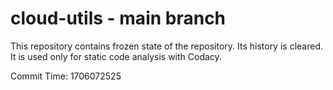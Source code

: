 # cloud-utils - main branch

This repository contains frozen state of the repository.
Its history is cleared. It is used only for static code
analysis with Codacy.

Commit Time: 1706072525